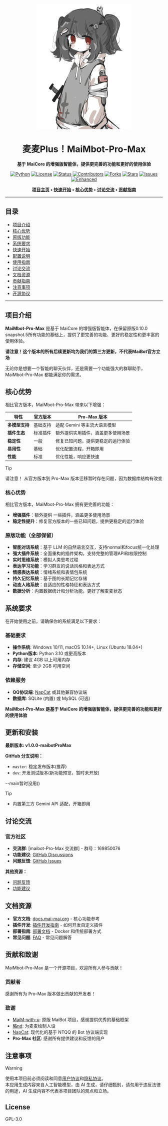 <div align="center">
  <img src="depends-data/maimai.png" alt="MaiBot-Pro-Max" title="作者:略nd" width="300">
  
  # 麦麦Plus！MaiMbot-Pro-Max
  
  <p>
    <strong>基于 MaiCore 的增强版智能体，提供更完善的功能和更好的使用体验</strong>
  </p>

  [![Python](https://img.shields.io/badge/Python-3.10+-blue?logo=python&style=for-the-badge)](https://www.python.org/)
  [![License](https://img.shields.io/badge/License-GPLv3-blue?logo=gnu&style=for-the-badge)](https://github.com/MaiBot-Plus/MaiMbot-Pro-Max/blob/master/LICENSE)
  [![Status](https://img.shields.io/badge/%E7%8A%B6%E6%80%81-%E6%B4%BB%E8%B7%83%E5%BC%80%E5%8F%91-brightgreen?style=for-the-badge)](https://github.com/MaiBot-Plus/MaiMbot-Pro-Max)
  [![Contributors](https://img.shields.io/github/contributors/MaiBot-Plus/MaiMbot-Pro-Max.svg?style=for-the-badge&label=贡献者)](https://github.com/MaiBot-Plus/MaiMbot-Pro-Max/graphs/contributors)
  [![Forks](https://img.shields.io/github/forks/MaiBot-Plus/MaiMbot-Pro-Max.svg?style=for-the-badge&label=分支数)](https://github.com/MaiBot-Plus/MaiMbot-Pro-Max/network/members)
  [![Stars](https://img.shields.io/github/stars/MaiBot-Plus/MaiMbot-Pro-Max?style=for-the-badge&label=星标数)](https://github.com/MaiBot-Plus/MaiMbot-Pro-Max/stargazers)
  [![Issues](https://img.shields.io/github/issues/MaiBot-Plus/MaiMbot-Pro-Max?style=for-the-badge&label=问题)](https://github.com/MaiBot-Plus/MaiMbot-Pro-Max/issues)
  [![Enhanced](https://img.shields.io/badge/Enhanced-MaiMbot_Pro_Max-purple?style=for-the-badge&logo=github)](https://github.com/MaiBot-Plus/MaiMbot-Pro-Max)

  <p>
    <strong>
      <a href="https://github.com/MaiBot-Plus/MaiMbot-Pro-Max">项目主页</a> • 
      <a href="#-快速开始">快速开始</a> • 
      <a href="#-核心优势">核心优势</a> • 
      <a href="#-讨论交流">讨论交流</a> • 
      <a href="#-贡献指南">贡献指南</a>
    </strong>
  </p>
</div>

---

## 目录

- [项目介绍](#-项目介绍)
- [核心优势](#-核心优势)
- [原版功能](#-原版功能)
- [系统要求](#-系统要求)
- [快速开始](#-快速开始)
- [配置说明](#-配置说明)
- [使用指南](#-使用指南)
- [讨论交流](#-讨论交流)
- [文档资源](#-文档资源)
- [贡献指南](#-贡献指南)
- [注意事项](#-注意事项)
- [开源协议](#-开源协议)

---

## 项目介绍

**MaiMbot-Pro-Max** 是基于 MaiCore 的增强版智能体，在保留原版0.10.0 snapshot.5所有功能的基础上，提供了更完善的功能、更好的稳定性和更丰富的使用体验。

**请注意！这个版本的所有后续更新均为我们的第三方更新，不代表MaiBot官方立场**

无论你是想要一个智能的聊天伙伴，还是需要一个功能强大的群聊助手，MaiMbot-Pro-Max 都能满足你的需求。

## 核心优势

相比官方版本，MaiMbot-Pro-Max 带来以下增强：

| 特性 | 官方版本 | Pro-Max 版本 |
|------|----------|-------------|
| **多模型支持** | 基础支持 | 适配 Gemini 等主流大语言模型 |
| **插件生态** | 标准插件 | 额外提供实用插件，涵盖更多使用场景 |
| **稳定性** | 一般 | 修复已知问题，提供更稳定的运行体验 |
| **易用性** | 基础 | 优化配置流程，开箱即用 |
| **性能** | 标准 | 优化性能，响应更快速 |

> [!TIP]
> 请注意！ 从官方版本到 Pro-Max 版本迁移暂时存在问题，因为数据库结构有改变

### 核心优势

相比官方版本，MaiMbot-Pro-Max 拥有更完善的功能：

- **增强插件**：额外提供 一些插件，涵盖更多使用场景
- **稳定性提升**：修复官方版本的一些已知问题，提供更稳定的运行体验

### 原版功能（全部保留）

- **智能对话系统**：基于 LLM 的自然语言交互，支持normal和focus统一化处理
- **强大插件系统**：全面重构的插件架构，支持完整的管理API和权限控制
- **实时思维系统**：模拟人类思考过程
- **表达学习功能**：学习群友的说话风格和表达方式
- **情感表达系统**：情绪系统和表情包系统
- **持久记忆系统**：基于图的长期记忆存储
- **动态人格系统**：自适应的性格特征和表达方式
- **数据分析**：内置数据统计和分析功能，更好了解麦麦状态

## 系统要求

在开始使用之前，请确保你的系统满足以下要求：

### 基础要求
- **操作系统**: Windows 10/11, macOS 10.14+, Linux (Ubuntu 18.04+)
- **Python版本**: Python 3.10 或更高版本
- **内存**: 建议 4GB 以上可用内存
- **存储空间**: 至少 2GB 可用空间

### 依赖服务
- **QQ协议端**: [NapCat](https://github.com/NapNeko/NapCatQQ) 或其他兼容协议端
- **数据库**: SQLite (内置) 或 MySQL (可选)

**MaiMbot-Pro-Max 是基于 MaiCore 的增强版智能体，提供更完善的功能和更好的使用体验** 


## 更新和安装

**最新版本: v1.0.0-maibotProMax** 


**GitHub 分支说明：**
- `master`: 稳定发布版本(推荐)
- `dev`: 开发测试版本(新功能预览，暂时未开放)

--main暂时没用()

> [!TIP]
> - 内置第三方 Gemini API 适配，开箱即用

## 讨论交流

### 官方社区
- **交流群**: [maibot-Pro-Max 交流群] - 群号：169850076
- **功能建议**: [GitHub Discussions](https://github.com/MaiBot-Plus/MaiMbot-Pro-Max/discussions)
- **问题反馈**: [GitHub Issues](https://github.com/MaiBot-Plus/MaiMbot-Pro-Max/issues)

**其他资源：**
- [问题反馈](https://github.com/MaiBot-Plus/MaiMbot-Pro-Max/issues)
- [功能建议](https://github.com/MaiBot-Plus/MaiMbot-Pro-Max/discussions)

## 文档资源

- **官方文档**: [docs.mai-mai.org](https://docs.mai-mai.org) - 核心功能参考
- **插件开发**: [插件开发指南](docs/plugins/) - 如何开发自定义插件
- **部署指南**: [部署文档](docs/deployment.md) - Docker 和传统部署方式
- **常见问题**: [FAQ](docs/faq.md) - 常见问题解答

## 贡献和致谢

MaiMbot-Pro-Max 是一个开源项目，欢迎所有人参与贡献！

### 贡献者

感谢所有为 Pro-Max 版本做出贡献的开发者！


### 致谢

- [MaiM-with-u](https://github.com/MaiM-with-u/MaiBot): 原版 MaiBot 项目，感谢提供优秀的基础框架
- [略nd](https://space.bilibili.com/1344099355): 为麦麦绘制人设
- [NapCat](https://github.com/NapNeko/NapCatQQ): 现代化的基于 NTQQ 的 Bot 协议端实现
- **Pro-Max 社区**: 感谢所有提供建议和反馈的用户

## 注意事项

> [!WARNING]
> 使用本项目前必须阅读和同意[用户协议](EULA.md)和[隐私协议](PRIVACY.md)。  
> 本应用生成内容来自人工智能模型，由 AI 生成，请仔细甄别，请勿用于违反法律的用途，AI 生成内容不代表本项目团队的观点和立场。

## License

GPL-3.0
